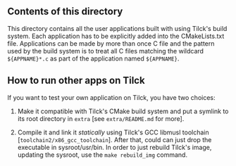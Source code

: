
Contents of this directory
---------------------------

This directory contains all the user applications built with using Tilck's
build system. Each application has to be explicitly added into the
CMakeLists.txt file. Applications can be made by more than once C file and the
pattern used by the build system is to treat all C files matching the wildcard
`${APPNAME}*.c` as part of the application named `${APPNAME}`.


How to run other apps on Tilck
--------------------------------

If you want to test your own application on Tilck, you have two choices:

   1. Make it compatible with Tilck's CMake build system and put a symlink
      to its root directory in `extra` [see `extra/README.md` for more].

   2. Compile it and link it *statically* using Tilck's GCC libmusl toolchain
      [`toolchain2/x86_gcc_toolchain`]. After that, could can just drop the
      executable in sysroot/usr/bin. In order to just rebuild Tilck's image,
      updating the sysroot, use the `make rebuild_img` command.
